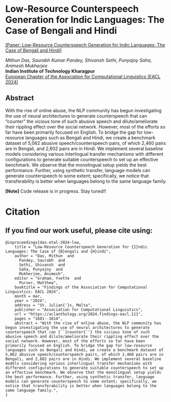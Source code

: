 # Low-Resource Counterspeech Generation for Indic Languages: The Case of Bengali and Hindi
[[Paper: Low-Resource Counterspeech Generation for Indic Languages: The Case of Bengali and Hindi]](https://aclanthology.org/2024.findings-eacl.111/)

*Mithun Das, Saurabh Kumar Pandey, Shivansh Sethi, Punyajoy Saha, Animesh Mukherjee* \
**Indian Institute of Technology Kharagpur** \
[European Chapter of the Association for Computational Linguistics (EACL 2024)](https://2024.eacl.org/)

## Abstract

With the rise of online abuse, the NLP community has begun investigating the use of neural architectures to generate counterspeech that can “counter” the vicious tone of such abusive speech and dilute/ameliorate their rippling effect over the social network. However, most of the efforts so far have been primarily focused on English. To bridge the gap for low-resource languages such as Bengali and Hindi, we create a benchmark dataset of 5,062 abusive speech/counterspeech pairs, of which 2,460 pairs are in Bengali, and 2,602 pairs are in Hindi. We implement several baseline models considering various interlingual transfer mechanisms with different configurations to generate suitable counterspeech to set up an effective benchmark. We observe that the monolingual setup yields the best performance. Further, using synthetic transfer, language models can generate counterspeech to some extent; specifically, we notice that transferability is better when languages belong to the same language family.

**[Note]** Code release is in progress. Stay tuned!!

# Citation

## If you find our work useful, please cite using:
```
@inproceedings{das-etal-2024-low,
    title = "Low-Resource Counterspeech Generation for {I}ndic Languages: The Case of {B}engali and {H}indi",
    author = "Das, Mithun  and
      Pandey, Saurabh  and
      Sethi, Shivansh  and
      Saha, Punyajoy  and
      Mukherjee, Animesh",
    editor = "Graham, Yvette  and
      Purver, Matthew",
    booktitle = "Findings of the Association for Computational Linguistics: EACL 2024",
    month = mar,
    year = "2024",
    address = "St. Julian{'}s, Malta",
    publisher = "Association for Computational Linguistics",
    url = "https://aclanthology.org/2024.findings-eacl.111",
    pages = "1601--1614",
    abstract = "With the rise of online abuse, the NLP community has begun investigating the use of neural architectures to generate counterspeech that can {``}counter{''} the vicious tone of such abusive speech and dilute/ameliorate their rippling effect over the social network. However, most of the efforts so far have been primarily focused on English. To bridge the gap for low-resource languages such as Bengali and Hindi, we create a benchmark dataset of 5,062 abusive speech/counterspeech pairs, of which 2,460 pairs are in Bengali, and 2,602 pairs are in Hindi. We implement several baseline models considering various interlingual transfer mechanisms with different configurations to generate suitable counterspeech to set up an effective benchmark. We observe that the monolingual setup yields the best performance. Further, using synthetic transfer, language models can generate counterspeech to some extent; specifically, we notice that transferability is better when languages belong to the same language family.",
}
```
